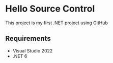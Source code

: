 # Hello Source Control
This project is my first .NET project using GitHub

## Requirements
- Visual Studio 2022
- .NET 6